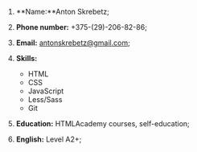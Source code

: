 1. **Name:**Anton Skrebetz;
2. **Phone number:** +375-(29)-206-82-86;
3. **Email:** antonskrebetz@gmail.com;

4. **Skills:**
   * HTML
   * CSS
   * JavaScript
   * Less/Sass
   * Git
   
5. **Education:** HTMLAcademy courses, self-education;
6. **English:** Level A2+;
